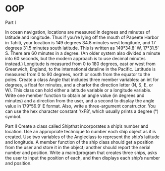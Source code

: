 # OOP

Part I

In ocean navigation, locations are measured in degrees and minutes of latitude and
longitude. Thus if you’re lying off the mouth of Papeete Harbor in Tahiti, your location
is 149 degrees 34.8 minutes west longitude, and 17 degrees 31.5 minutes south
latitude. This is written as 149°34.8’ W, 17°31.5’ S. There are 60 minutes in a degree.
(An older system also divided a minute into 60 seconds, but the modern approach is
to use decimal minutes instead.) Longitude is measured from 0 to 180 degrees, east
or west from Greenwich, England, to the international dateline in the Pacific. Latitude
is measured from 0 to 90 degrees, north or south from the equator to the poles.
Create a class ​Angle ​that includes three member variables: an ​int ​for degrees, a
float ​for minutes, and a ​char​for the direction letter (N, S, E, or W). This class can
hold either a latitude variable or a longitude variable. Write one member function to
obtain an angle value (in degrees and minutes) and a direction from the user, and a
second to display the angle value in 179°59.9’ E format. Also, write a three-argument
constructor. You can use the hex character constant ‘\xF8’, which usually prints a
degree (°) symbol.

Part II
Create a class called ​Ship​​that incorporates a ship’s number and location. Use an
appropriate technique to number each ship object as it is created. Use two variables
of the ​Angle​​class to represent the ship’s latitude and longitude. A member function
of the ship class should get a position from the user and store it in the object;
another should report the serial number and position.
Write a ​main()​program that creates three ships, asks the user to input the position
of each, and then displays each ship’s number and position.
